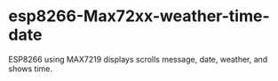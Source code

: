 # esp8266-Max72xx-weather-time-date
ESP8266 using MAX7219 displays scrolls message, date, weather, and shows time.
